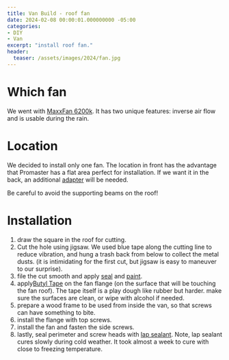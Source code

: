 ```yaml
---
title: Van Build - roof fan
date: 2024-02-08 00:00:01.000000000 -05:00
categories:
- DIY
- Van
excerpt: "install roof fan."
header:
  teaser: /assets/images/2024/fan.jpg 
---
```


# Which fan

We went with [MaxxFan 6200k](https://www.amazon.com/gp/product/B002OW5JIU/ref=ppx_od_dt_b_asin_title_s00?ie=UTF8&psc=1). It has two unique features: inverse air flow and is usable during the rain.

# Location

We decided to install only one fan. The location in front has the advantage that Promaster has a flat area perfect for installation. If we want it in the back, an additional [adapter](https://www.ebay.com/itm/142478235445?mkcid=16&mkevt=1&mkrid=711-127632-2357-0&ssspo=alIbFw-4T36&sssrc=4429486&ssuid=6ivc7fW-TsC&var=&widget_ver=artemis&media=COPY) will be needed. 

Be careful to avoid the supporting beams on the roof!

# Installation

1. draw the square in the roof for cutting.
1. Cut the hole using jigsaw. We used blue tape along the cutting line to reduce vibration, and hung a trash back from below to collect the metal dusts. (it is intimidating for the first cut, but jigsaw is easy to maneuver to our surprise).
1. file the cut smooth and apply [seal]( https://www.homedepot.com/p/Rust-Oleum-Stops-Rust-12-oz-Protective-Enamel-Flat-White-Spray-Paint-7790830/100196386) and [paint](https://www.homedepot.com/p/Rust-Oleum-Stops-Rust-12-oz-Flat-White-Clean-Metal-Primer-Spray-7780830/100143442).
1. apply[Butyl Tape](https://a.co/d/4PnHXlF) on the fan flange (on the surface that will be touching the fan roof). The tape itself is a play dough like rubber but harder. make sure the surfaces are clean, or wipe with alcohol if needed.
1. prepare a wood frame to be used from inside the van, so that screws can have something to bite.
1. install the flange with top screws.
1. install the fan and fasten the side screws.
1. lastly, seal perimeter and screw heads with [lap sealant](https://www.amazon.com/gp/product/B000BRF7QE?ie=UTF8&linkCode=sl1&tag=laurenlawliss-20&linkId=f5c0ad7a0bd6d11138f3e75c2eae42d0&language=en_US&ref_=as_li_ss_tl). Note, lap sealant cures slowly during cold weather. It took almost a week to cure with close to freezing temperature.



